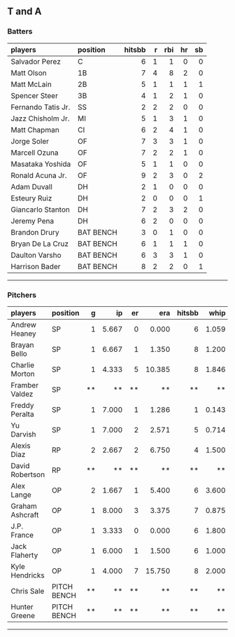 ## T and A

### Batters

 
|players            |position  | hitsbb|  r| rbi| hr| sb| 
|:------------------|:---------|------:|--:|---:|--:|--:| 
|Salvador Perez     |C         |      6|  1|   1|  0|  0| 
|Matt Olson         |1B        |      7|  4|   8|  2|  0| 
|Matt McLain        |2B        |      5|  1|   1|  1|  1| 
|Spencer Steer      |3B        |      4|  1|   2|  1|  0| 
|Fernando Tatis Jr. |SS        |      2|  2|   2|  0|  0| 
|Jazz Chisholm Jr.  |MI        |      5|  1|   3|  1|  0| 
|Matt Chapman       |CI        |      6|  2|   4|  1|  0| 
|Jorge Soler        |OF        |      7|  3|   3|  1|  0| 
|Marcell Ozuna      |OF        |      7|  2|   2|  1|  0| 
|Masataka Yoshida   |OF        |      5|  1|   1|  0|  0| 
|Ronald Acuna Jr.   |OF        |      9|  2|   3|  0|  2| 
|Adam Duvall        |DH        |      2|  1|   0|  0|  0| 
|Esteury Ruiz       |DH        |      2|  0|   0|  0|  1| 
|Giancarlo Stanton  |DH        |      7|  2|   3|  2|  0| 
|Jeremy Pena        |DH        |      6|  2|   0|  0|  0| 
|Brandon Drury      |BAT BENCH |      3|  0|   1|  0|  0| 
|Bryan De La Cruz   |BAT BENCH |      6|  1|   1|  1|  0| 
|Daulton Varsho     |BAT BENCH |      6|  3|   3|  1|  0| 
|Harrison Bader     |BAT BENCH |      8|  2|   2|  0|  1| 


* * *

### Pitchers

 
|players         |position    |  g|    ip| er|    era| hitsbb|  whip| so|  w| sv| 
|:---------------|:-----------|--:|-----:|--:|------:|------:|-----:|--:|--:|--:| 
|Andrew Heaney   |SP          |  1| 5.667|  0|  0.000|      6| 1.059|  4|  1|  0| 
|Brayan Bello    |SP          |  1| 6.667|  1|  1.350|      8| 1.200|  2|  0|  0| 
|Charlie Morton  |SP          |  1| 4.333|  5| 10.385|      8| 1.846|  4|  0|  0| 
|Framber Valdez  |SP          | **|    **| **|     **|     **|    **| **| **| **| 
|Freddy Peralta  |SP          |  1| 7.000|  1|  1.286|      1| 0.143| 13|  1|  0| 
|Yu Darvish      |SP          |  1| 7.000|  2|  2.571|      5| 0.714|  4|  0|  0| 
|Alexis Diaz     |RP          |  2| 2.667|  2|  6.750|      4| 1.500|  4|  0|  1| 
|David Robertson |RP          | **|    **| **|     **|     **|    **| **| **| **| 
|Alex Lange      |OP          |  2| 1.667|  1|  5.400|      6| 3.600|  3|  0|  0| 
|Graham Ashcraft |OP          |  1| 8.000|  3|  3.375|      7| 0.875|  5|  0|  0| 
|J.P. France     |OP          |  1| 3.333|  0|  0.000|      6| 1.800|  4|  1|  0| 
|Jack Flaherty   |OP          |  1| 6.000|  1|  1.500|      6| 1.000|  8|  1|  0| 
|Kyle Hendricks  |OP          |  1| 4.000|  7| 15.750|      8| 2.000|  3|  0|  0| 
|Chris Sale      |PITCH BENCH | **|    **| **|     **|     **|    **| **| **| **| 
|Hunter Greene   |PITCH BENCH | **|    **| **|     **|     **|    **| **| **| **| 


* * *



